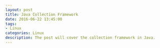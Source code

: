 ```yaml
---
layout: post
title: Java Collection Framework
date: 2016-06-22 13:45:00
tags:
- Linux
categories: Linux
description: The post will cover the collection framework in Java.
---
```


